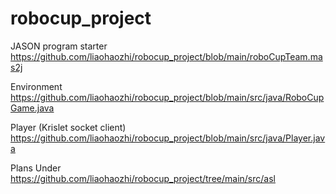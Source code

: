 # robocup_project
JASON program starter
https://github.com/liaohaozhi/robocup_project/blob/main/roboCupTeam.mas2j

Environment
https://github.com/liaohaozhi/robocup_project/blob/main/src/java/RoboCupGame.java

Player (Krislet socket client)
https://github.com/liaohaozhi/robocup_project/blob/main/src/java/Player.java

Plans
Under https://github.com/liaohaozhi/robocup_project/tree/main/src/asl

